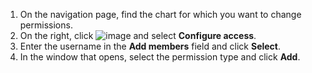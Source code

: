 1. On the navigation page, find the chart for which you want to change permissions.
1. On the right, click ![image](../../../_assets/console-icons/ellipsis.svg) and select **Configure access**.
1. Enter the username in the **Add members** field and click **Select**.
1. In the window that opens, select the permission type and click **Add**.